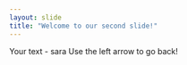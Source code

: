 ```yaml
---
layout: slide
title: "Welcome to our second slide!"
---
```

Your text - sara
Use the left arrow to go back!
